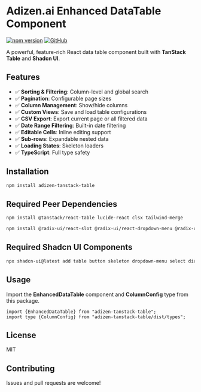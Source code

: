 # Adizen.ai Enhanced DataTable Component

[![npm version](https://badge.fury.io/js/adizen-tanstack-table.svg)](https://badge.fury.io/js/adizen-tanstack-table)
[![GitHub](https://img.shields.io/github/license/jainvedant392/adizen-tanstack-table)](https://github.com/jainvedant392/adizen-tanstack-table/blob/main/LICENSE)

A powerful, feature-rich React data table component built with **TanStack Table** and **Shadcn UI**.

## Features

- ✅ **Sorting & Filtering**: Column-level and global search
- ✅ **Pagination**: Configurable page sizes
- ✅ **Column Management**: Show/hide columns
- ✅ **Custom Views**: Save and load table configurations
- ✅ **CSV Export**: Export current page or all filtered data
- ✅ **Date Range Filtering**: Built-in date filtering
- ✅ **Editable Cells**: Inline editing support
- ✅ **Sub-rows**: Expandable nested data
- ✅ **Loading States**: Skeleton loaders
- ✅ **TypeScript**: Full type safety

## Installation

```bash
npm install adizen-tanstack-table
```

## Required Peer Dependencies

```bash
npm install @tanstack/react-table lucide-react clsx tailwind-merge

npm install @radix-ui/react-slot @radix-ui/react-dropdown-menu @radix-ui/react-select @radix-ui/react-dialog @radix-ui/react-tooltip @radix-ui/react-icons
```

## Required Shadcn UI Components
```bash
npx shadcn-ui@latest add table button skeleton dropdown-menu select dialog input
```

## Usage

Import the **EnhancedDataTable** component and **ColumnConfig** type from this package.
```
import {EnhancedDataTable} from "adizen-tanstack-table";
import type {ColumnConfig} from "adizen-tanstack-table/dist/types";
```

## License
MIT

## Contributing
Issues and pull requests are welcome!

